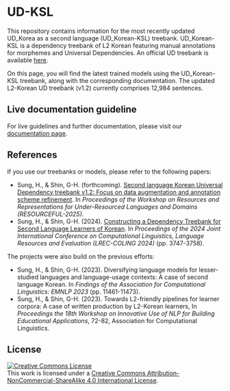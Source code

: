 # UD-KSL

This repository contains information for the most recently updated UD_Korea as a second language (UD_Korean-KSL) treebank.
UD_Korean-KSL is a dependency treebank of L2 Korean featuring manual annotations for morphemes and Universal Dependencies.
An official UD treebank is available [here](https://github.com/UniversalDependencies/UD_Korean-KSL/tree/dev).

On this page, you will find the latest trained models using the UD_Korean-KSL treebank, along with the corresponding documentation.
The updated L2-Korean UD treebank (v1.2) currently comprises 12,984 sentences.


## Live documentation guideline

For live guidelines and further documentation, please visit our [documentation page](https://nlpxl2korean.github.io/UD-KSL/).

## References

If you use our treebanks or models, please refer to the following papers:

- Sung, H., & Shin, G-H. (forthcoming). [Second language Korean Universal Dependency treebank v1.2: Focus on data augmentation and annotation scheme refinement](./paper/RESOURCEFUL_2025_Sung_Shin_L2K1_2_camera-ready_020125.pdf). In *Proceedings of the Workshop on Resources and Representations for Under-Resourced Languages and Domains (RESOURCEFUL-2025)*.
- Sung, H., & Shin, G-H. (2024). [Constructing a Dependency Treebank for Second Language Learners of Korean](https://aclanthology.org/2024.lrec-main.332/). In *Proceedings of the 2024 Joint International Conference on Computational Linguistics, Language Resources and Evaluation (LREC-COLING 2024)* (pp. 3747-3758).

The projects were also build on the previous efforts:
- Sung, H., & Shin, G-H. (2023). Diversifying language models for lesser-studied languages and language-usage contexts: A case of second language Korean. In *Findings of the Association for Computational Linguistics: EMNLP 2023* (pp. 11461-11473).
- Sung, H., & Shin, G-H. (2023). Towards L2-friendly pipelines for learner corpora: A case of written production by L2-Korean learners, In *Proceedings the 18th Workshop on Innovative Use of NLP for Building Educational Applications*, 72-82, Association for Computational Linguistics.

## License
<a rel="license" href="http://creativecommons.org/licenses/by-nc-sa/4.0/"><img alt="Creative Commons License" style="border-width:0" src="https://i.creativecommons.org/l/by-nc-sa/4.0/88x31.png" /></a><br />This work is licensed under a <a rel="license" href="http://creativecommons.org/licenses/by-nc-sa/4.0/">Creative Commons Attribution-NonCommercial-ShareAlike 4.0 International License</a>.
